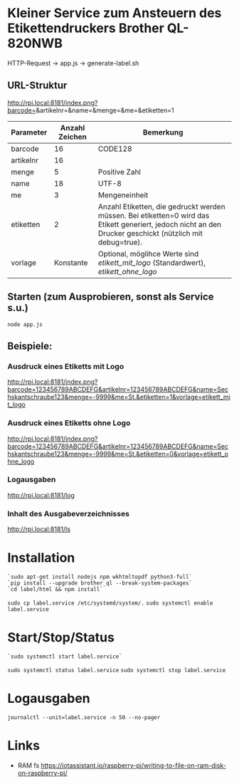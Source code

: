 # Kleiner Service zum Ansteuern des Etikettendruckers Brother QL-820NWB

HTTP-Request -> app.js -> generate-label.sh

## URL-Struktur

http://rpi.local:8181/index.png?barcode=<BARCODE>&artikelnr=<ARTIKELNR>&name=<NAME>&menge=<MENGE>&me=<ME>&etiketten=1


| Parameter | Anzahl Zeichen| Bemerkung                                                                                                                                                 |
|-----------|---------------|-----------------------------------------------------------------------------------------------------------------------------------------------------------|
| barcode   | 16            | CODE128                                                                                                                                                   |
| artikelnr | 16            |                                                                                                                                                           |
| menge     | 5             | Positive Zahl                                                                                                                                             |
| name      | 18            | UTF-8                                                                                                                                                     |
| me        | 3             | Mengeneinheit                                                                                                                                             |
| etiketten | 2             | Anzahl Etiketten, die gedruckt werden müssen. Bei etiketten=0 wird das Etikett generiert, jedoch nicht an den Drucker geschickt (nützlich mit debug=true).|
| vorlage   | Konstante     | Optional, möglihce Werte sind *etikett_mit_logo* (Standardwert), *etikett_ohne_logo*                                                                      |



## Starten (zum Ausprobieren, sonst als Service s.u.)

`node app.js`


## Beispiele:

### Ausdruck eines Etiketts mit Logo
  
  http://rpi.local:8181/index.png?barcode=123456789ABCDEFG&artikelnr=123456789ABCDEFG&name=Sechskantschraube123&menge=-9999&me=St.&etiketten=1&vorlage=etikett_mit_logo

### Ausdruck eines Etiketts ohne Logo

  http://rpi.local:8181/index.png?barcode=123456789ABCDEFG&artikelnr=123456789ABCDEFG&name=Sechskantschraube123&menge=-9999&me=St.&etiketten=0&vorlage=etikett_ohne_logo

### Logausgaben 

  http://rpi.local:8181/log
  
### Inhalt des Ausgabeverzeichnisses

  http://rpi.local:8181/ls
	

# Installation
	`sudo apt-get install nodejs npm wkhtmltopdf python3-full`
	`pip install --upgrade brother_ql --break-system-packages`
	`cd label/html && npm install`
  `sudo cp label.service /etc/systemd/system/.`
  `sudo systemctl enable label.service`
	
# Start/Stop/Status
	`sudo systemctl start label.service`
  `sudo systemctl status label.service`
  `sudo systemctl stop label.service`

# Logausgaben
  `journalctl --unit=label.service -n 50 --no-pager`
	
# Links
- RAM fs https://iotassistant.io/raspberry-pi/writing-to-file-on-ram-disk-on-raspberry-pi/

